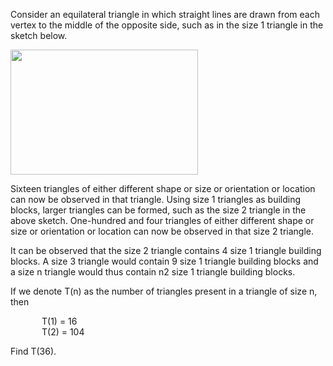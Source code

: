   <p>Consider an equilateral triangle in which straight lines are drawn from each vertex to the middle of the opposite side, such as in the size 1 triangle in the sketch below.</p>  <img src='project/images/p_163.gif' width='300' height='200' alt='' />  <p>Sixteen triangles of either different shape or size or orientation or location can now be observed in that triangle. Using size 1 triangles as building blocks, larger triangles can be formed, such as the size 2 triangle in the above sketch. One-hundred and four triangles of either different shape or size or orientation or location can now be observed in that size 2 triangle.</p>  <p>It can be observed that the size 2 triangle contains 4 size 1 triangle building blocks. A size 3 triangle would contain 9 size 1 triangle building blocks and a size n triangle would thus contain n2 size 1 triangle building blocks.</p>  <p>If we denote T(n) as the number of triangles present in a triangle of size n, then</p>  <p style="margin-left:50px;">T(1) = 16<br />  T(2) = 104</p>  <p>Find T(36).</p>    
